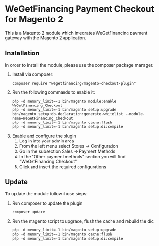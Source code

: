 # WeGetFinancing Payment Checkout for Magento 2

This is a Magento 2 module which integrates WeGetFinancing payment gateway with the Magento 2 application.

## Installation 

In order to install the module, please use the composer package manager.


1. Install via composer:
    ```
    composer require "wegetfinancing/magento-checkout-plugin"
    ```
2. Run the following commands to enable it:
    ```
    php -d memory_limit=-1 bin/magento module:enable WeGetFinancing_Checkout
    php -d memory_limit=-1 bin/magento setup:upgrade
    bin/magento setup:db-declaration:generate-whitelist --module-name=WeGetFinancing_Checkout
    php -d memory_limit=-1 bin/magento cache:flush
    php -d memory_limit=-1 bin/magento setup:di:compile
    ```
3. Enable and configure the plugin
   1. Log in into your admin area
   2. From the left menu select Stores -> Configuration
   3. Go in the subsection Sales -> Payment Methods
   4. In the "Other payment methods" section you will find "WeGetFinancing Checkout"
   5. Click and insert the required configurations

## Update

To update the module follow those steps:

1. Run composer to update the plugin
   ```
   composer update
   ```
2. Run the magento script to upgrade, flush the cache and rebuild the dic
    ```
    php -d memory_limit=-1 bin/magento setup:upgrade
    php -d memory_limit=-1 bin/magento cache:flush
    php -d memory_limit=-1 bin/magento setup:di:compile
    ```
